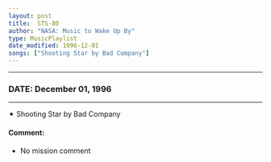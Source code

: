 ```yaml
---
layout: post
title:  STS-80
author: "NASA: Music to Wake Up By"
type: MusicPlaylist
date_modified: 1996-12-01
songs: ["Shooting Star by Bad Company"]
---
```


----
### DATE: December 01, 1996
----
✦ Shooting Star by Bad Company

#### Comment:
* No mission comment



<br/>
<center>
	<a target="_blank"
	   href="https://twitter.com/intent/tweet?hashtags=Space,NASA,Playlist,NASAWakeupCalls,SpaceProgram&text={{ page.author}}, '{{ page.songs.first }}' {{ page.title }}, {{ page.date | date: '%B %d, %Y' }}. {{ site.url }}{{ page.url }}&via=nasawakeupcalls"><i class="fab fa-twitter" alt="Tweet this page" style="font-size: 1.3em;"></i></a>
	&nbsp; 	<i class="fas fa-user-astronaut" style="font-size: 1.5em;"></i> &nbsp;
    <a type="amzn" search="'Shooting Star by Bad Company'" category="popular music">
    <i class="fab fa-amazon" style="font-size: 1.3em;"></i></a>
</center>
